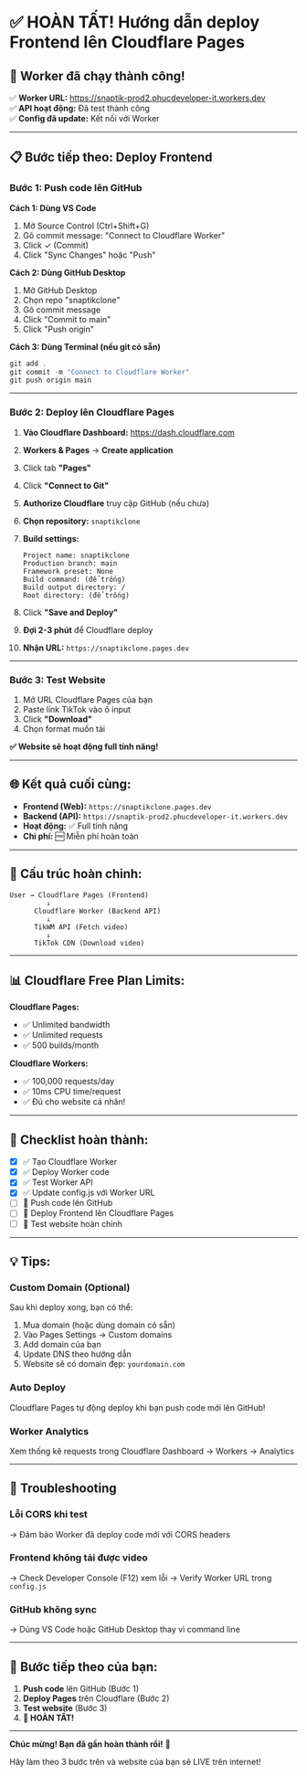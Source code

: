 # ✅ HOÀN TẤT! Hướng dẫn deploy Frontend lên Cloudflare Pages

## 🎉 Worker đã chạy thành công!

✅ **Worker URL:** https://snaptik-prod2.phucdeveloper-it.workers.dev  
✅ **API hoạt động:** Đã test thành công  
✅ **Config đã update:** Kết nối với Worker

---

## 📋 Bước tiếp theo: Deploy Frontend

### **Bước 1: Push code lên GitHub**

**Cách 1: Dùng VS Code**
1. Mở Source Control (Ctrl+Shift+G)
2. Gõ commit message: "Connect to Cloudflare Worker"
3. Click ✓ (Commit)
4. Click "Sync Changes" hoặc "Push"

**Cách 2: Dùng GitHub Desktop**
1. Mở GitHub Desktop
2. Chọn repo "snaptikclone"
3. Gõ commit message
4. Click "Commit to main"
5. Click "Push origin"

**Cách 3: Dùng Terminal (nếu git có sẵn)**
```powershell
git add .
git commit -m "Connect to Cloudflare Worker"
git push origin main
```

---

### **Bước 2: Deploy lên Cloudflare Pages**

1. **Vào Cloudflare Dashboard:** https://dash.cloudflare.com

2. **Workers & Pages** → **Create application**

3. Click tab **"Pages"**

4. Click **"Connect to Git"**

5. **Authorize Cloudflare** truy cập GitHub (nếu chưa)

6. **Chọn repository:** `snaptikclone`

7. **Build settings:**
   ```
   Project name: snaptikclone
   Production branch: main
   Framework preset: None
   Build command: (để trống)
   Build output directory: /
   Root directory: (để trống)
   ```

8. Click **"Save and Deploy"**

9. **Đợi 2-3 phút** để Cloudflare deploy

10. **Nhận URL:** `https://snaptikclone.pages.dev`

---

### **Bước 3: Test Website**

1. Mở URL Cloudflare Pages của bạn
2. Paste link TikTok vào ô input
3. Click **"Download"**
4. Chọn format muốn tải

**✅ Website sẽ hoạt động full tính năng!**

---

## 🌐 **Kết quả cuối cùng:**

- **Frontend (Web):** `https://snaptikclone.pages.dev`
- **Backend (API):** `https://snaptik-prod2.phucdeveloper-it.workers.dev`
- **Hoạt động:** ✅ Full tính năng
- **Chi phí:** 🆓 Miễn phí hoàn toàn

---

## 🔧 **Cấu trúc hoàn chỉnh:**

```
User → Cloudflare Pages (Frontend)
         ↓
      Cloudflare Worker (Backend API)
         ↓
      TikWM API (Fetch video)
         ↓
      TikTok CDN (Download video)
```

---

## 📊 **Cloudflare Free Plan Limits:**

**Cloudflare Pages:**
- ✅ Unlimited bandwidth
- ✅ Unlimited requests
- ✅ 500 builds/month

**Cloudflare Workers:**
- ✅ 100,000 requests/day
- ✅ 10ms CPU time/request
- ✅ Đủ cho website cá nhân!

---

## 🎯 **Checklist hoàn thành:**

- [x] ✅ Tạo Cloudflare Worker
- [x] ✅ Deploy Worker code
- [x] ✅ Test Worker API
- [x] ✅ Update config.js với Worker URL
- [ ] 🔄 Push code lên GitHub
- [ ] 🔄 Deploy Frontend lên Cloudflare Pages
- [ ] 🔄 Test website hoàn chỉnh

---

## 💡 **Tips:**

### **Custom Domain (Optional)**
Sau khi deploy xong, bạn có thể:
1. Mua domain (hoặc dùng domain có sẵn)
2. Vào Pages Settings → Custom domains
3. Add domain của bạn
4. Update DNS theo hướng dẫn
5. Website sẽ có domain đẹp: `yourdomain.com`

### **Auto Deploy**
Cloudflare Pages tự động deploy khi bạn push code mới lên GitHub!

### **Worker Analytics**
Xem thống kê requests trong Cloudflare Dashboard → Workers → Analytics

---

## 🐛 **Troubleshooting**

### **Lỗi CORS khi test**
→ Đảm bảo Worker đã deploy code mới với CORS headers

### **Frontend không tải được video**
→ Check Developer Console (F12) xem lỗi
→ Verify Worker URL trong `config.js`

### **GitHub không sync**
→ Dùng VS Code hoặc GitHub Desktop thay vì command line

---

## 🚀 **Bước tiếp theo của bạn:**

1. **Push code** lên GitHub (Bước 1)
2. **Deploy Pages** trên Cloudflare (Bước 2)
3. **Test website** (Bước 3)
4. **🎉 HOÀN TẤT!**

---

**Chúc mừng! Bạn đã gần hoàn thành rồi!** 🎊

Hãy làm theo 3 bước trên và website của bạn sẽ LIVE trên internet!
